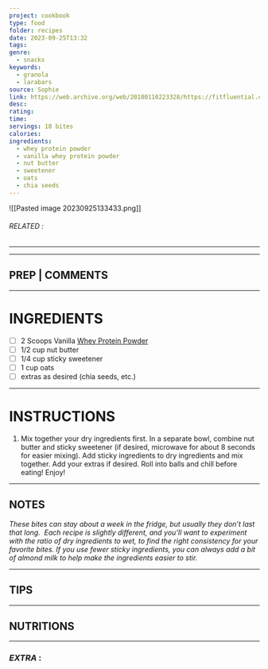 ```yaml
---
project: cookbook
type: food
folder: recipes
date: 2023-09-25T13:32
tags: 
genre:
  - snacks
keywords:
  - granola
  - larabars
source: Sophie
link: https://web.archive.org/web/20180110223328/https://fitfluential.com/how-to-make-protein-bites/
desc: 
rating: 
time: 
servings: 18 bites
calories: 
ingredients:
  - whey protein powder
  - vanilla whey protein powder
  - nut butter
  - sweetener
  - oats
  - chia seeds
---
```


![[Pasted image 20230925133433.png]]
###### *RELATED* : 
---


---
## PREP | COMMENTS



---
# INGREDIENTS

- [ ] 2 Scoops Vanilla [Whey Protein Powder](https://web.archive.org/web/20180110223328/http://tryabouttime.com/shop/2lb-whey-protein-isolate/)
- [ ] 1/2 cup nut butter
- [ ] 1/4 cup sticky sweetener
- [ ] 1 cup oats
- [ ] extras as desired (chia seeds, etc.)

---
# INSTRUCTIONS

1. Mix together your dry ingredients first. In a separate bowl, combine nut butter and sticky sweetener (if desired, microwave for about 8 seconds for easier mixing). Add sticky ingredients to dry ingredients and mix together. Add your extras if desired. Roll into balls and chill before eating! Enjoy!

---
## NOTES

_These bites can stay about a week in the fridge, but usually they don’t last that long.  Each recipe is slightly different, and you’ll want to experiment with the ratio of dry ingredients to wet, to find the right consistency for your favorite bites. If you use fewer sticky ingredients, you can always add a bit of almond milk to help make the ingredients easier to stir._

---
## TIPS



---
## NUTRITIONS



---
### *EXTRA* :



